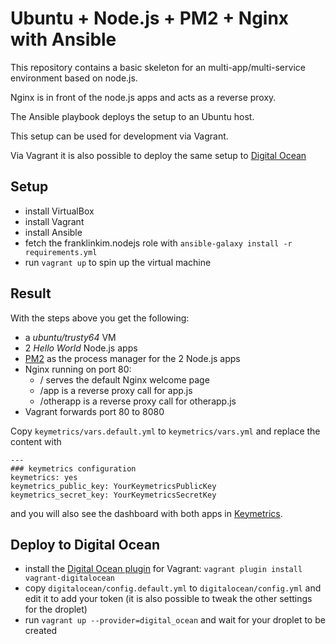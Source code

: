 # Ubuntu + Node.js + PM2 + Nginx with Ansible

This repository contains a basic skeleton for an multi-app/multi-service environment based on node.js.

Nginx is in front of the node.js apps and acts as a reverse proxy.

The Ansible playbook deploys the setup to an Ubuntu host.

This setup can be used for development via Vagrant.

Via Vagrant it is also possible to deploy the same setup to [Digital Ocean](http://digitalocean.com)

## Setup

 * install VirtualBox
 * install Vagrant
 * install Ansible
 * fetch the franklinkim.nodejs role with `ansible-galaxy install -r requirements.yml`
 * run `vagrant up` to spin up the virtual machine

## Result

With the steps above you get the following:

 * a *ubuntu/trusty64* VM
 * 2 *Hello World* Node.js apps
 * [PM2](https://github.com/Unitech/pm2) as the process manager for the 2 Node.js apps
 * Nginx running on port 80:
     - / serves the default Nginx welcome page
     - /app is a reverse proxy call for app.js
     - /otherapp is a reverse proxy call for otherapp.js
 * Vagrant forwards port 80 to 8080 

Copy `keymetrics/vars.default.yml` to `keymetrics/vars.yml` and replace the content with

    ---
    ### keymetrics configuration
    keymetrics: yes
    keymetrics_public_key: YourKeymetricsPublicKey
    keymetrics_secret_key: YourKeymetricsSecretKey

and you will also see the dashboard with both apps in [Keymetrics](https://keymetrics.io/).

## Deploy to Digital Ocean

 * install the [Digital Ocean plugin](https://github.com/smdahlen/vagrant-digitalocean) for Vagrant: `vagrant plugin install vagrant-digitalocean`
 * copy `digitalocean/config.default.yml` to `digitalocean/config.yml` and edit it to add your token (it is also possible to tweak the other settings for the droplet)
 * run `vagrant up --provider=digital_ocean` and wait for your droplet to be created